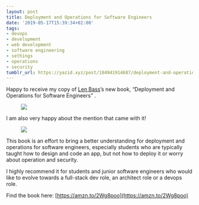 ```yaml
---
layout: post
title: Deployment and Operations for Software Engineers
date: '2019-05-17T15:39:34+02:00'
tags:
- devops
- development
- web development
- software engineering
- sethings
- operations
- security
tumblr_url: https://yazid.xyz/post/184941914687/deployment-and-operations-for-software-engineers
---
```

Happy to receive my copy of [Len Bass](https://www.linkedin.com/in/ACoAAAG47YUBGG1bj2Ni3h_AdVD9xYju0hq69-Q/)’s new book, “Deployment and Operations for Software Engineers” .

<figure class="tmblr-full" data-orig-height="4608" data-orig-width="3456"><img src="https://66.media.tumblr.com/6e7234731310b81d0b4cce767ab8c2f3/tumblr_inline_prnhwszWaN1sxoy8i_540.jpg" data-orig-height="4608" data-orig-width="3456"></figure>

I am also very happy about the mention that came with it!

<figure class="tmblr-full" data-orig-height="4607" data-orig-width="3456"><img src="https://66.media.tumblr.com/5abfaa0108db711e27bc06cfc19b98a1/tumblr_inline_prnhxkYq6o1sxoy8i_540.jpg" data-orig-height="4607" data-orig-width="3456"></figure>

This book is an effort to bring a better understanding for deployment and operations for software engineers, especially students who are typically taught how to design and code an app, but not how to deploy it or worry about operation and security.

I highly recommend it for students and junior software engineers who would like to evolve towards a full-stack dev role, an architect role or a devops role.

Find the book here: [https://amzn.to/2Wg8poo](https://amzn.to/2Wg8poo)


